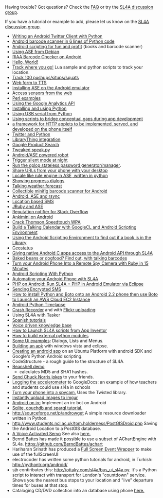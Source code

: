 Having trouble? Got questions? Check the [FAQ](FAQ.md) or try the
[SL4A discussion group](http://groups.google.com/group/android-scripting).

If you have a tutorial or example to add, please let us know
on the [SL4A discussion group](http://groups.google.com/group/android-scripting).

  * [Writing an Android Twitter Client with Python](http://www.linux-mag.com/id/7370/)
  * [Android barcode scanner in 6 lines of Python code](http://www.mattcutts.com/blog/android-barcode-scanner/)
  * [Android scripting for fun and profit](http://blog.tannerburson.com/2009/06/android-scripting-for-fun-and-profit.html)
    (books and barcode scanner)
  * [Using ASE from Debian](http://forum.xda-developers.com/showpost.php?s=a6dd9291991d8fcd9a512764d0bf00bb&p=3957997&postcount=8)
  * [RIAA Barcode Checker on Android](http://blog.chrisgrice.com/post/riaa-barcode-checker-on-android)
  * [Hello, World!](http://niche-canada.org/digital-infrastructure/mobile)
  * [Track where you go!](http://www.beresourceful.net/~rusty/blog/2009/08/droidtrack-a-tracks-collector-for-android-phones/)
    Lua sample and python scripts to track your location.
  * [Track 100 pushups/situps/squats](http://isnomore.net/2009/10/07/pushing-python-android/)
  * [Web form to TTS](http://pastebin.com/f3f741b5a)
  * [Installing ASE on the Android emulator](http://www.akeric.com/blog/?p=879)
  * [Access sensors from the web](http://github.com/Jonty/RemoteSensors/tree/b39386d8edd0ba0ed03edc31015a04592e1b76ba)
  * [Perl examples](http://l00g33k.wikispaces.com/Android+Scripting+Environment)
  * [Using the Google Analytics API](http://howardsandford.com/blog/google-android-python-development-with-ase-android-scripting-environment/)
  * [Installing and using Python](http://androidbiancheng.blogspot.com/2009/12/android-scripting-environment-ase.html)
  * [Using USB serial from Python](http://www.instructables.com/id/Android-G1-Serial-To-Arduino/)
  * [Using scripts to bridge conceptual gaps during app development](http://blog.symbian.org/2010/01/21/using-scripts-to-bridge-conceptual-gaps-during-app-development/)
  * [a framework for HTTP applets to be implemented, served, and developed on the phone itself](http://l00g33k.wikispaces.com/micro+HTTP+application+server)
  * [Twitter and Python](http://handasse.blogspot.com/2010/03/androidpythontwitter.html)
  * [LibraryThing integration](http://www.morelightmorelight.com/2010/02/27/librarydroid-tracks-your-books/)
  * [Google Product Search](http://hacktheplanetnow.com/?p=55)
  * [Tweaked speak.py](http://www.submergedspaceman.com/blog/?p=29)
  * [Android/ASE powered robot](http://www.markwarner2008.com/android-phone-grows-up-becomes-brain-for-real-robot/)
  * [Trigger silent mode at night](http://blog.docblades.com/2010/03/08/silent-night-script-for-androids-ase-to-silence-the-ringer-at-night/)
  * [Run the oplop stateless password generator/manager](http://code.google.com/p/oplop/wiki/ASEInstructions).
  * [Share URLs from your phone with your desktop](http://oholiab.livejournal.com/160019.html)
  * [Locale like rule engine in ASE, written in python](http://www.morelightmorelight.com/2010/04/05/judge-droid-lays-down-the-law/)
  * [Showing progress dialogs](http://howardsandford.com/blog/android-scripting-environment-ase-example-for-python/)
  * [Talking weather forecast](http://www.prupert.co.uk/2010/04/28/python-android-weather-forecast-script/)
  * [Collectible minifig barcode scanner for Android](http://www.meltingbricks.net/articles/2010/05/13/collectible-minifig-barcode-scanner-for-android)
  * [Android, ASE and rsync](http://vidar.gimp.org/android-ase-and-rsync)
  * [Location based SMS](http://alexelder.co.uk/2010/05/android-scripting-sending-location-based-sms/)
  * [JRuby and ASE](http://sdruby.org/podcast/78)
  * [Reputation notifier for Stack Overflow](http://stackapps.com/questions/378/rep-change-notifier-for-android)
  * [Ankimini on Android](http://kd7yhr.blogspot.com/2009/10/getting-ankimini-working-on-android.html)
  * [Crack Thomson Speedtouch WPA](http://www.handlewithlinux.com/crack-wpa-android-stkeys)
  * [Build a Talking Calendar with GoogleCL and Android Scripting Environment](http://publicint.blogspot.com/2010/06/build-talking-calendar-with-googlecl.html)
  * [Using the Android Scripting Environment to find out if a book is in the Library](http://www.greenhughes.com/content/using-android-scripting-environment-find-out-if-book-library)
  * [Geostatus](http://pipemanmusic.blogspot.com/2010/06/geostatus.html)
  * [Giving native Android C apps access to the Android API through SL4A](http://credentiality2.blogspot.com/2010/08/giving-native-android-c-apps-access-to.html)
  * [Baked beans or dogfood? Find out, with talking barcodes](http://blog.martinh.net/2010/08/baked-beans-or-dogfood-find-out-with.html)
  * [Turn your Android Phone Into a Remote Spy Camera with Ruby in 15 Minutes](http://leone.panopticdev.com/2010/08/turn-your-android-phone-into-remote-spy.html)
  * [Android Scripting With Python](http://www.linuxplanet.com/linuxplanet/tutorials/7157/1/)
  * [Automating your Android Phone with SL4A](http://www.linuxplanet.com/linuxplanet/tutorials/7166/1/)
  * [PHP on Android: Run SL4A + PHP in Android Emulator via Eclipse](http://raivoratsep.com/99/php-on-android-run-sl4a-php-in-android-emulator-eclipse)
  * [Sending Encrypted SMS](http://dontstuffbeansupyournose.com/2010/09/15/android-scripting-layer-encrypted-sms-communication/)
  * [How to install Python and Boto onto an Android 2.2 phone then use Boto to Launch an AWS Cloud EC2 Instance](http://bmullan.wordpress.com/2010/09/21/how-to-install-python-and-boto-onto-an-android-2-2-phone-then-use-boto-to-launch-an-aws-cloud-ec2-instance/)
  * [Android Python Timelapse](http://www.submergedspaceman.com/blog/2010/10/05/android-python-timelapse/)
  * [Crash Recorder](http://jokar-johnk.blogspot.com/2010/10/crash-recorder-using-android-scripting.html) and with [Flickr uploading](http://jokar-johnk.blogspot.com/2010/12/using-flickr-for-crash-recorder-backup.html)
  * [Using SL4A with Tasker](http://tasker.wikidot.com/sl4a)
  * [Spanish tutorials](http://ernesto-ecrespo.blogspot.com/search/label/Android)
  * [Voice driven knowledge base](https://github.com/th0ma5w/knowledge.py)
  * [How to Launch SL4A scripts from App Inventor](AppInventor.md)
  * [How to build external python modules](PythonModuleBuild.md)
  * [Some Ui examples](UiExamples.md): Dialogs, Lists and Menus.
  * [Building an apk](http://jokar-johnk.blogspot.com/2011/02/how-to-make-android-app-with-sl4a.html)
    with windows vista and eclipse.
  * [Creating an android app](http://ubuntumongol.blogspot.com/2011/02/developing-android-app-using-ubuntu-and.html)
    on an Ubuntu Platform with android SDK and Google's Python Android scripting.
  * CodeStructure - a rough guide to the structure of SL4A.
  * [Beanshell demo](http://www.t-arn.com/software/SL4A/taHash_1-1.zip)
    - calculates MD5 and SHA1 hashes.
  * [Send Chuck Norris jokes](http://www.h3manth.com/content/sms-android-using-python)
    to your friends.
  * [Logging the accelerometer](http://www.brokenairplane.com/2011/08/im-not-texting-im-programming.html)
    to GoogleDocs: an example of how teachers and students could use sl4a in schools
  * [Turn your phone into a spycam.](http://kbcarte.wordpress.com/2011/08/31/android-twisted-spycam/)
    Uses the Twisted library.
  * [Instantly upload images to imgur](http://h3manth.com/content/instant-upload-images-imgur-android)
  * [Android on irc](http://kbcarte.wordpress.com/2010/10/29/android-on-irc/)
    Implement an irc bot on Android
  * [Sqlite, couchdb and sparql tutorial.](http://www.greenhughes.com/content/sqlite-couchdb-sparql-with-sl4a)
  * http://sourceforge.net/p/androwget
    A simple resource downloader written in Python.
  * http://www.students.ncl.ac.uk/tom.holderness/PostGISDroid.php
    Saving the Android Location to a PostGIS database.
  * [A Voice Activated Servo](http://shazsterblog.blogspot.com/2011/11/arduino-google-voice-activated-servo.html)
    See also [here.](http://hackaday.com/2011/11/20/an-exercise-in-servo-voice-control-with-android/)
  * Bernd Battes has made it possible to use a subset of AChartEngine with SL4a.
    https://github.com/BerndBattes/achart
  * Hariharan Srinath has produced a
    [Full Screen Event Wrapper](http://github.com/kuri65536/python-for-android/docs/fullScreenWrapper2.md)
    to make use of the fullScreenUI
  * electrocoder has written some python tutorials for android,
    in Turkish: http://pythontr.org/android/
  * sjb contiributes this: http://ottaky.com/sl4a/bus_ui_sl4a.py.
    It's a Python script to interact with transport for London's "countdown"
    service. Shows you the nearest bus stops to your location and
    "live" departure times for buses at that stop.
  * Cataloging CD/DVD collection into an database using phone
    [here.](https://groups.google.com/forum/?fromgroups#!topic/python-for-android/55aIEV_SKnM)

<!---
 vi: ft=markdown:et:fdm=marker
 -->
